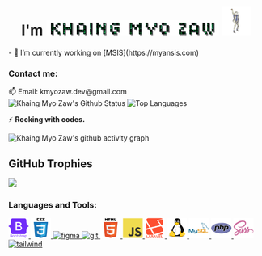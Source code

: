<h1 align="center">
  I'm <img src="https://github.com/khaingmyozaw/khaingmyozaw/blob/main/Khaing%20Myo%20Zaw%20(1).gif" alt="Name"/>
  <img src="https://github.com/khaingmyozaw/khaingmyozaw/blob/main/mical.gif" alt="mical giff" width="56" height="56"/>
</h1>
- 🔭 I’m currently working on [MSIS](https://myansis.com)

<h3 align="left">Contact me:</h3>
📫 Email: kmyozaw.dev@gmail.com

<div align="left">
<img src="https://github-readme-stats.vercel.app/api?username=khaingmyozaw&show_icons=true&theme=transparent" alt="Khaing Myo Zaw's Github Status"/>
<img src="https://github-readme-stats.vercel.app/api/top-langs/?username=anuraghazra&layout=compact&theme=github_dark" alt="Top Languages"/>
</div>

⚡ **Rocking with codes.**

![Khaing Myo Zaw's github activity graph](https://github-readme-activity-graph.vercel.app/graph?username=khaingmyozaw&theme=github-compact)
## GitHub Trophies
![](https://github-profile-trophy.vercel.app/?username=khaingmyozaw&theme=algolia)

<h3 align="left">Languages and Tools:</h3>
<p align="left"> 
  <a href="https://getbootstrap.com" target="_blank" rel="noreferrer"> 
    <img src="https://raw.githubusercontent.com/devicons/devicon/master/icons/bootstrap/bootstrap-plain-wordmark.svg" alt="bootstrap" width="40" height="40"/>
  </a> 
  <a href="https://www.w3schools.com/css/" target="_blank" rel="noreferrer"> <img src="https://raw.githubusercontent.com/devicons/devicon/master/icons/css3/css3-original-wordmark.svg" alt="css3" width="40" height="40"/> </a> 
  <a href="https://www.figma.com/" target="_blank" rel="noreferrer"> <img src="https://www.vectorlogo.zone/logos/figma/figma-icon.svg" alt="figma" width="40" height="40"/> </a> <a href="https://git-scm.com/" target="_blank" rel="noreferrer"> <img src="https://www.vectorlogo.zone/logos/git-scm/git-scm-icon.svg" alt="git" width="40" height="40"/> </a> 
  <a href="https://www.w3.org/html/" target="_blank" rel="noreferrer"> <img src="https://raw.githubusercontent.com/devicons/devicon/master/icons/html5/html5-original-wordmark.svg" alt="html5" width="40" height="40"/> </a> 
  <a href="https://developer.mozilla.org/en-US/docs/Web/JavaScript" target="_blank" rel="noreferrer"> <img src="https://raw.githubusercontent.com/devicons/devicon/master/icons/javascript/javascript-original.svg" alt="javascript" width="40" height="40"/> </a> 
  <a href="https://laravel.com/" target="_blank" rel="noreferrer"> <img src="https://raw.githubusercontent.com/devicons/devicon/master/icons/laravel/laravel-plain-wordmark.svg" alt="laravel" width="40" height="40"/> </a> 
  <a href="https://www.linux.org/" target="_blank" rel="noreferrer"> <img src="https://raw.githubusercontent.com/devicons/devicon/master/icons/linux/linux-original.svg" alt="linux" width="40" height="40"/> </a> 
  <a href="https://www.mysql.com/" target="_blank" rel="noreferrer"> <img src="https://raw.githubusercontent.com/devicons/devicon/master/icons/mysql/mysql-original-wordmark.svg" alt="mysql" width="40" height="40"/> </a> 
  <a href="https://www.php.net" target="_blank" rel="noreferrer"> <img src="https://raw.githubusercontent.com/devicons/devicon/master/icons/php/php-original.svg" alt="php" width="40" height="40"/> </a> 
  <a href="https://sass-lang.com" target="_blank" rel="noreferrer"> <img src="https://raw.githubusercontent.com/devicons/devicon/master/icons/sass/sass-original.svg" alt="sass" width="40" height="40"/> </a> 
  <a href="https://tailwindcss.com/" target="_blank" rel="noreferrer"> <img src="https://www.vectorlogo.zone/logos/tailwindcss/tailwindcss-icon.svg" alt="tailwind" width="40" height="40"/> </a> 
</p>
